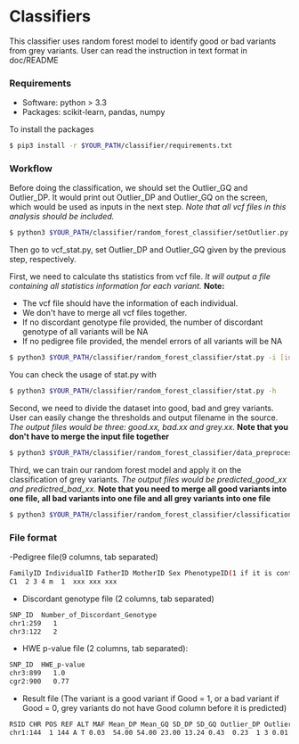 # Classifiers

This classifier uses random forest model to identify good or bad variants from grey variants.
User can read the instruction in text format in doc/README

### Requirements
 - Software: python > 3.3
 - Packages: scikit-learn, pandas, numpy

To install the packages
```sh
$ pip3 install -r $YOUR_PATH/classifier/requirements.txt
```

### Workflow
Before doing the classification, we should set the Outlier_GQ and Outlier_DP. It would print out Outlier_DP and Outlier_GQ on the screen, which would be used as inputs in the next step. *Note that all vcf files in this analysis should be included.*
```sh
$ python3 $YOUR_PATH/classifier/random_forest_classifier/setOutlier.py [vcf_file1] [vcf_file2] [...]
```

Then go to vcf_stat.py, set Outlier_DP and Outlier_GQ given by the previous step, respectively.

First, we need to calculate ths statistics from vcf file. *It will output a file containing all statistics information for each variant.* **Note:**
 - The vcf file should have the information of each individual. 
 - We don't have to merge all vcf files together.
 - If no discordant genotype file provided, the number of discordant genotype of all variants will be NA
 - If no pedigree file provided, the mendel errors of all variants will be NA

```sh
$ python3 $YOUR_PATH/classifier/random_forest_classifier/stat.py -i [input_vcf] -o [output_filename] -p [ped_file(optional)] -d [discordant_genotype_file(optional)] -w [hwe_file(optional)] --gq [Outlier_GQ] --dp [Outlier_DP]
```

You can check the usage of stat.py with

```sh
$ python3 $YOUR_PATH/classifier/random_forest_classifier/stat.py -h
```

Second, we need to divide the dataset into good, bad and grey variants. User can easily change the thresholds and output filename in the source. *The output files would be three: good.xx, bad.xx and grey.xx.* **Note that you don't have to merge the input file together**

```sh
$ python3 $YOUR_PATH/classifier/random_forest_classifier/data_preprocessing.py [input_file] [output_filename_suffix (optional)]
```

Third, we can train our random forest model and apply it on the classification of grey variants. *The output files would be predicted_good_xx and predictred_bad_xx.* **Note that you need to merge all good variants into one file, all bad variants into one file and all grey variants into one file**

```sh
$ python3 $YOUR_PATH/classifier/random_forest_classifier/classification.py [good_variants] [bad_variants] [grey_variants] [output_filename_suffix]
```

### File format
 -Pedigree file(9 columns, tab separated)
 ```sh
 FamilyID IndividualID FatherID MotherID Sex PhenotypeID(1 if it is control) DBPID SampleID SeqID
 C1  2 3 4 m  1  xxx xxx xxx
 ```

 - Discordant genotype file (2 columns, tab separated)
  ```sh
  SNP_ID  Number_of_Discordant_Genotype
  chr1:259   1
  chr3:122   2
  ```

 - HWE p-value file (2 columns, tab separated):
  ```sh
  SNP_ID  HWE_p-value
  chr3:899   1.0
  cgr2:900   0.77
  ```

 - Result file (The variant is a good variant if Good = 1, or a bad variant if Good = 0, grey variants do not have Good column before it is predicted)
  ```sh
  RSID CHR POS REF ALT MAF Mean_DP Mean_GQ SD_DP SD_GQ Outlier_DP Outlier_GQ Discordant_Geno Mendel_Error Missing_Rate HWE ABHet ABHom Good
  chr1:144  1 144 A T 0.03  54.00 54.00 23.00 13.24 0.43  0.23  1 3 0.01  1.0 0.45  0.99  1
  ```
